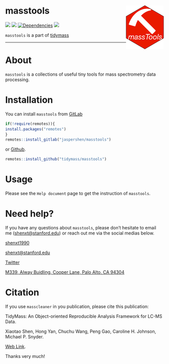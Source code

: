 <!-- README.md is generated from README.Rmd. Please edit that file -->

# masstools <img src="man/figures/logo.png" align="right" alt="" width="120" />

[![](https://www.r-pkg.org/badges/version/masstools?color=green)](https://cran.r-project.org/package=masstools)
[![](https://img.shields.io/github/languages/code-size/tidymass/masstools.svg)](https://github.com/tidymass/masstools)
[![Dependencies](https://tinyverse.netlify.com/badge/masstools)](https://cran.r-project.org/package=masstools)
[![](https://img.shields.io/badge/lifecycle-experimental-orange.svg)](https://www.tidyverse.org/lifecycle/#experimental)

`masstools` is a part of [tidymass](https://www.tidymass.org/)

-------

# About

`masstools` is a collections of useful tiny tools for mass spectrometry data processing.

# Installation

You can install `masstools` from [GitLab](https://gitlab.com/jaspershen/masstools)

``` r
if(!require(remotes)){
install.packages("remotes")
}
remotes::install_gitlab("jaspershen/masstools")
```

or [Github](https://github.com/tidymass/masstools).

``` r
remotes::install_github("tidymass/masstools")
```


# Usage

Please see the `Help document` page to get the instruction of `masstools`.

# Need help?

If you have any questions about `masstools`, please don’t hesitate to
email me (<shenxt@stanford.edu>) or reach out me via the social medias below.

<i class="fa fa-weixin"></i>
[shenxt1990](https://www.shenxt.info/files/wechat_QR.jpg)

<i class="fa fa-envelope"></i> <shenxt@stanford.edu>

<i class="fa fa-twitter"></i>
[Twitter](https://twitter.com/JasperShen1990)

<i class="fa fa-map-marker-alt"></i> [M339, Alway Buidling, Cooper Lane,
Palo Alto, CA
94304](https://www.google.com/maps/place/Alway+Building/@37.4322345,-122.1770883,17z/data=!3m1!4b1!4m5!3m4!1s0x808fa4d335c3be37:0x9057931f3b312c29!8m2!3d37.4322345!4d-122.1748996)

# Citation

If you use `masscleaner` in you publication, please cite this publication:

TidyMass: An Object-oriented Reproducible Analysis Framework for LC-MS Data.

Xiaotao Shen, Hong Yan, Chuchu Wang, Peng Gao, Caroline H. Johnson, Michael P. Snyder.

[Web Link](https://www.biorxiv.org/content/10.1101/2022.03.15.484499v1).

Thanks very much!
